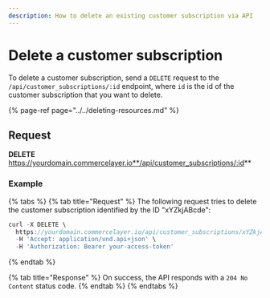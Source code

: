 ```yaml
---
description: How to delete an existing customer subscription via API
---
```


# Delete a customer subscription

To delete a customer subscription, send a `DELETE` request to the `/api/customer_subscriptions/:id` endpoint, where `id` is the id of the customer subscription that you want to delete.

{% page-ref page="../../deleting-resources.md" %}

## Request

**DELETE** https://yourdomain.commercelayer.io**/api/customer_subscriptions/:id**

### Example

{% tabs %}
{% tab title="Request" %}
The following request tries to delete the customer subscription identified by the ID "xYZkjABcde":

```javascript
curl -X DELETE \
  https://yourdomain.commercelayer.io/api/customer_subscriptions/xYZkjABcde \
  -H 'Accept: application/vnd.api+json' \
  -H 'Authorization: Bearer your-access-token'
```
{% endtab %}

{% tab title="Response" %}
On success, the API responds with a `204 No Content` status code.
{% endtab %}
{% endtabs %}

